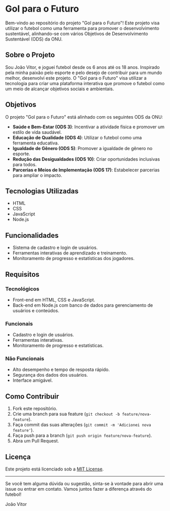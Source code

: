 # Gol para o Futuro

Bem-vindo ao repositório do projeto "Gol para o Futuro"! Este projeto visa utilizar o futebol como uma ferramenta para promover o desenvolvimento sustentável, alinhando-se com vários Objetivos de Desenvolvimento Sustentável (ODS) da ONU.

## Sobre o Projeto

Sou João Vitor, e joguei futebol desde os 6 anos até os 18 anos. Inspirado pela minha paixão pelo esporte e pelo desejo de contribuir para um mundo melhor, desenvolvi este projeto. O "Gol para o Futuro" visa utilizar a tecnologia para criar uma plataforma interativa que promove o futebol como um meio de alcançar objetivos sociais e ambientais.

## Objetivos

O projeto "Gol para o Futuro" está alinhado com os seguintes ODS da ONU:

- **Saúde e Bem-Estar (ODS 3)**: Incentivar a atividade física e promover um estilo de vida saudável.
- **Educação de Qualidade (ODS 4)**: Utilizar o futebol como uma ferramenta educativa.
- **Igualdade de Gênero (ODS 5)**: Promover a igualdade de gênero no esporte.
- **Redução das Desigualdades (ODS 10)**: Criar oportunidades inclusivas para todos.
- **Parcerias e Meios de Implementação (ODS 17)**: Estabelecer parcerias para ampliar o impacto.

## Tecnologias Utilizadas

- HTML
- CSS
- JavaScript
- Node.js

## Funcionalidades

- Sistema de cadastro e login de usuários.
- Ferramentas interativas de aprendizado e treinamento.
- Monitoramento de progresso e estatísticas dos jogadores.

## Requisitos

### Tecnológicos

- Front-end em HTML, CSS e JavaScript.
- Back-end em Node.js com banco de dados para gerenciamento de usuários e conteúdos.

### Funcionais

- Cadastro e login de usuários.
- Ferramentas interativas.
- Monitoramento de progresso e estatísticas.

### Não Funcionais

- Alto desempenho e tempo de resposta rápido.
- Segurança dos dados dos usuários.
- Interface amigável.

## Como Contribuir

1. Fork este repositório.
2. Crie uma branch para sua feature (`git checkout -b feature/nova-feature`).
3. Faça commit das suas alterações (`git commit -m 'Adicionei nova feature'`).
4. Faça push para a branch (`git push origin feature/nova-feature`).
5. Abra um Pull Request.

## Licença

Este projeto está licenciado sob a [MIT License](LICENSE).

---

Se você tem alguma dúvida ou sugestão, sinta-se à vontade para abrir uma issue ou entrar em contato. Vamos juntos fazer a diferença através do futebol!

João Vitor

